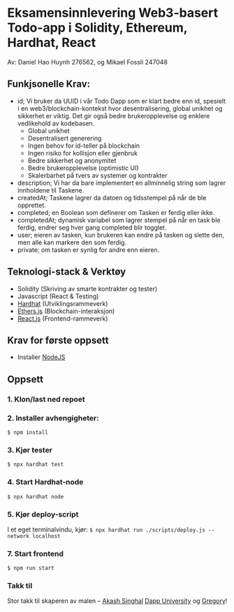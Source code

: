# Eksamensinnlevering Web3-basert Todo-app i Solidity, Ethereum, Hardhat, React
Av: Daniel Hao Huynh 276562, og Mikael Fossli 247048

## Funkjsonelle Krav:
- id; Vi bruker da UUID i vår Todo Dapp som er klart bedre enn id, spesielt i en web3/blockchain-kontekst hvor desentralisering, global unikhet og sikkerhet er viktig. Det gir også bedre brukeropplevelse og enklere vedlikehold av kodebasen.
  - Global unikhet
  - Desentralisert generering
  - Ingen behov for id-teller på blockchain
  - Ingen risiko for kollisjon eller gjenbruk
  - Bedre sikkerhet og anonymitet
  - Bedre brukeropplevelse (optimistic UI)
  - Skalerbarhet på tvers av systemer og kontrakter
- description; Vi har da bare implementert en allminnelig string som lagrer innholdene til Taskene.
- createdAt; Taskene lagrer da datoen og tidsstempel på når de ble opprettet.
- completed; en Boolean som definerer om Tasken er ferdig eller ikke.
- completedAt; dynamisk variabel som lagrer stempel på når en task ble ferdig, endrer seg hver gang completed blir togglet.
- user; eieren av tasken, kun brukeren kan endre på tasken og slette den, men alle kan markere den som ferdig.
- private; om tasken er synlig for andre enn eieren.

## Teknologi-stack & Verktøy

- Solidity (Skriving av smarte kontrakter og tester)
- Javascript (React & Testing)
- [Hardhat](https://hardhat.org/) (Utviklingsrammeverk)
- [Ethers.js](https://docs.ethers.io/v5/) (Blockchain-interaksjon)
- [React.js](https://reactjs.org/) (Frontend-rammeverk)

## Krav for første oppsett
- Installer [NodeJS](https://nodejs.org/en/)

## Oppsett
### 1. Klon/last ned repoet

### 2. Installer avhengigheter:
`$ npm install`

### 3. Kjør tester
`$ npx hardhat test`

### 4. Start Hardhat-node
`$ npx hardhat node`

### 5. Kjør deploy-script
I et eget terminalvindu, kjør:
`$ npx hardhat run ./scripts/deploy.js --network localhost`

### 7. Start frontend
`$ npm run start`

### Takk til
Stor takk til skaperen av malen – [Akash Singhal](https://akashsinghal.simple.ink/) [Dapp University](https://www.dappuniversity.com/) og [Gregory](https://www.twitter.com/DappUniversity)!
